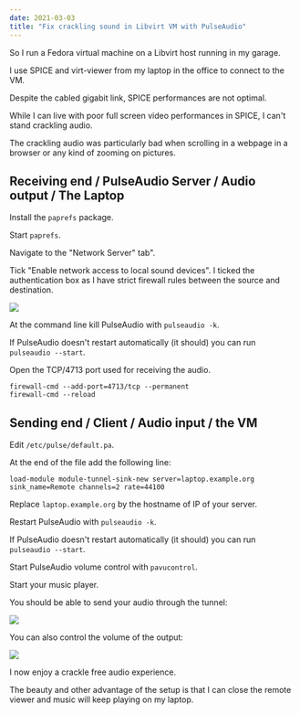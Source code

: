 ```yaml
---
date: 2021-03-03
title: "Fix crackling sound in Libvirt VM with PulseAudio"
---
```


So I run a Fedora virtual machine on a Libvirt host running in my garage.

I use SPICE and virt-viewer from my laptop in the office to connect to the VM.

Despite the cabled gigabit link, SPICE performances are not optimal.

While I can live with poor full screen video performances in SPICE, I can't stand crackling audio.

The crackling audio was particularly bad when scrolling in a webpage in a browser or any kind of zooming on pictures.


## Receiving end / PulseAudio Server / Audio output / The Laptop

Install the `paprefs` package.

Start `paprefs`.

Navigate to the "Network Server" tab".

Tick "Enable network access to local sound devices". I ticked the authentication box as I have strict firewall rules between the source and destination.

![](https://blog.wains.be/images/pulseaudio/paprefs.png)

At the command line kill PulseAudio with `pulseaudio -k`.

If PulseAudio doesn't restart automatically (it should) you can run `pulseaudio --start`.

Open the TCP/4713 port used for receiving the audio.

```
firewall-cmd --add-port=4713/tcp --permanent
firewall-cmd --reload
```

## Sending end / Client / Audio input / the VM

Edit `/etc/pulse/default.pa`.

At the end of the file add the following line:

```
load-module module-tunnel-sink-new server=laptop.example.org sink_name=Remote channels=2 rate=44100
```

Replace `laptop.example.org` by the hostname of IP of your server.

Restart PulseAudio with `pulseaudio -k`.

If PulseAudio doesn't restart automatically (it should) you can run `pulseaudio --start`.

Start PulseAudio volume control with `pavucontrol`.

Start your music player.

You should be able to send your audio through the tunnel:

![](https://blog.wains.be/images/pulseaudio/pavucontrol2.png)

You can also control the volume of the output:

![](https://blog.wains.be/images/pulseaudio/pavucontrol1\.png)

I now enjoy a crackle free audio experience.

The beauty and other advantage of the setup is that I can close the remote viewer and music will keep playing on my laptop.